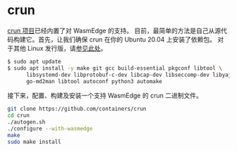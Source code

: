 # crun

[ crun 项目](https://github.com/containers/crun)已经内置了对 WasmEdge 的支持。
目前，最简单的方法是自己从源代码构建它。首先，让我们确保 crun 在你的 Ubuntu 20.04 上安装了依赖包。
对于其他 Linux 发行版，请[参见此处](https://github.com/containers/crun#readme)。

```bash
$ sudo apt update
$ sudo apt install -y make git gcc build-essential pkgconf libtool \
      libsystemd-dev libprotobuf-c-dev libcap-dev libseccomp-dev libyajl-dev \
      go-md2man libtool autoconf python3 automake
```

接下来，配置、构建及安装一个支持 WasmEdge 的 crun 二进制文件。

```bash
git clone https://github.com/containers/crun
cd crun
./autogen.sh
./configure --with-wasmedge
make
sudo make install
```

